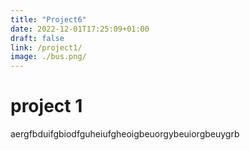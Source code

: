 ```yaml
---
title: "Project6"
date: 2022-12-01T17:25:09+01:00
draft: false
link: /project1/
image: ./bus.png/
---
```


# project 1

aergfbduifgbiodfguheiufgheoigbeuorgybeuiorgbeuygrb